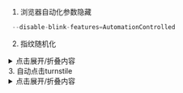 1.  浏览器自动化参数隐藏

```js
 --disable-blink-features=AutomationControlled
```

2.  指纹随机化
<details>
<summary>点击展开/折叠内容</summary>

<pre><code>
"use strict";

/**
 * Randomizes the puppeteer fingerprint
 * @return {object}
 */
const protectPage = (page, options = {}) => {
  page.evaluateOnNewDocument(
    (options) => {
      window.afpOptions = options;
      // Canvas Def
      const getImageData = CanvasRenderingContext2D.prototype.getImageData;

      const noisify = (canvas, context) => {
        if (context) {
          const shift = {
            r: window.afpOptions.options.canvasRgba
              ? window.afpOptions.options.canvasRgba[0]
              : Math.floor(Math.random() * 10) - 5,
            g: window.afpOptions.options.canvasRgba
              ? window.afpOptions.options.canvasRgba[1]
              : Math.floor(Math.random() * 10) - 5,
            b: window.afpOptions.options.canvasRgba
              ? window.afpOptions.options.canvasRgba[2]
              : Math.floor(Math.random() * 10) - 5,
            a: window.afpOptions.options.canvasRgba
              ? window.afpOptions.options.canvasRgba[3]
              : Math.floor(Math.random() * 10) - 5,
          };
          const width = canvas.width;
          const height = canvas.height;

          if (width && height) {
            const imageData = getImageData.apply(context, [
              0,
              0,
              width,
              height,
            ]);

            for (let i = 0; i < height; i++)
              for (let j = 0; j < width; j++) {
                const n = i * (width * 4) + j * 4;
                imageData.data[n + 0] = imageData.data[n + 0] + shift.r;
                imageData.data[n + 1] = imageData.data[n + 1] + shift.g;
                imageData.data[n + 2] = imageData.data[n + 2] + shift.b;
                imageData.data[n + 3] = imageData.data[n + 3] + shift.a;
              }

            context.putImageData(imageData, 0, 0);
          }
        }
      };

      HTMLCanvasElement.prototype.toBlob = new Proxy(
        HTMLCanvasElement.prototype.toBlob,
        {
          apply(target, self, args) {
            noisify(self, self.getContext("2d"));

            return Reflect.apply(target, self, args);
          },
        }
      );

      HTMLCanvasElement.prototype.toDataURL = new Proxy(
        HTMLCanvasElement.prototype.toDataURL,
        {
          apply(target, self, args) {
            noisify(self, self.getContext("2d"));

            return Reflect.apply(target, self, args);
          },
        }
      );

      CanvasRenderingContext2D.prototype.getImageData = new Proxy(
        CanvasRenderingContext2D.prototype.getImageData,
        {
          apply(target, self, args) {
            noisify(self.canvas, self);

            return Reflect.apply(target, self, args);
          },
        }
      );

      //Webgl def
      const config = {
        random: {
          value: () => {
            return Math.random();
          },
          item: (e) => {
            const rand = e.length * config.random.value();
            return e[Math.floor(rand)];
          },
          number: (power) => {
            const tmp = [];
            for (let i = 0; i < power.length; i++)
              tmp.push(Math.pow(2, power[i]));

            return config.random.item(tmp);
          },
          int: (power) => {
            const tmp = [];
            for (let i = 0; i < power.length; i++) {
              const n = Math.pow(2, power[i]);
              tmp.push(new Int32Array([n, n]));
            }

            return config.random.item(tmp);
          },
          float: (power) => {
            const tmp = [];
            for (let i = 0; i < power.length; i++) {
              const n = Math.pow(2, power[i]);
              tmp.push(new Float32Array([1, n]));
            }

            return config.random.item(tmp);
          },
        },
        spoof: {
          webgl: {
            buffer: (target) => {
              const proto = target.prototype
                ? target.prototype
                : target.__proto__;

              proto.bufferData = new Proxy(proto.bufferData, {
                apply(target, self, args) {
                  const index = Math.floor(
                    config.random.value() * args[1].length
                  );
                  const noise =
                    args[1][index] !== undefined
                      ? 0.1 * config.random.value() * args[1][index]
                      : 0;

                  args[1][index] = args[1][index] + noise;

                  return Reflect.apply(target, self, args);
                },
              });
            },
            parameter: (target) => {
              const proto = target.prototype
                ? target.prototype
                : target.__proto__;

              proto.getParameter = new Proxy(proto.getParameter, {
                apply(target, receiver, args) {
                  if (args[0] === 3415) return 0;
                  else if (args[0] === 3414) return 24;
                  else if (args[0] === 36348) return 30;
                  else if (args[0] === 7936) return "WebKit";
                  else if (args[0] === 37445) return "Google Inc.";
                  else if (args[0] === 7937) return "WebKit WebGL";
                  else if (args[0] === 3379)
                    return window.afpOptions.options.webglData
                      ? window.afpOptions.options.webglData["3378"]
                      : config.random.number([14, 15]);
                  else if (args[0] === 36347)
                    return window.afpOptions.options.webglData
                      ? window.afpOptions.options.webglData["36347"]
                      : config.random.number([12, 13]);
                  else if (args[0] === 34076)
                    return window.afpOptions.options.webglData
                      ? window.afpOptions.options.webglData["34076"]
                      : config.random.number([14, 15]);
                  else if (args[0] === 34024)
                    return window.afpOptions.options.webglData
                      ? window.afpOptions.options.webglData["34024"]
                      : config.random.number([14, 15]);
                  else if (args[0] === 3386)
                    return window.afpOptions.options.webglData
                      ? window.afpOptions.options.webglData["3386"]
                      : config.random.int([13, 14, 15]);
                  else if (args[0] === 3413)
                    return window.afpOptions.options.webglData
                      ? window.afpOptions.options.webglData["3413"]
                      : config.random.number([1, 2, 3, 4]);
                  else if (args[0] === 3412)
                    return window.afpOptions.options.webglData
                      ? window.afpOptions.options.webglData["3412"]
                      : config.random.number([1, 2, 3, 4]);
                  else if (args[0] === 3411)
                    return window.afpOptions.options.webglData
                      ? window.afpOptions.options.webglData["3411"]
                      : config.random.number([1, 2, 3, 4]);
                  else if (args[0] === 3410)
                    return window.afpOptions.options.webglData
                      ? window.afpOptions.options.webglData["3410"]
                      : config.random.number([1, 2, 3, 4]);
                  else if (args[0] === 34047)
                    return window.afpOptions.options.webglData
                      ? window.afpOptions.options.webglData["34047"]
                      : config.random.number([1, 2, 3, 4]);
                  else if (args[0] === 34930)
                    return window.afpOptions.options.webglData
                      ? window.afpOptions.options.webglData["34930"]
                      : config.random.number([1, 2, 3, 4]);
                  else if (args[0] === 34921)
                    return window.afpOptions.options.webglData
                      ? window.afpOptions.options.webglData["34921"]
                      : config.random.number([1, 2, 3, 4]);
                  else if (args[0] === 35660)
                    return window.afpOptions.options.webglData
                      ? window.afpOptions.options.webglData["35660"]
                      : config.random.number([1, 2, 3, 4]);
                  else if (args[0] === 35661)
                    return window.afpOptions.options.webglData
                      ? window.afpOptions.options.webglData["35661"]
                      : config.random.number([4, 5, 6, 7, 8]);
                  else if (args[0] === 36349)
                    return window.afpOptions.options.webglData
                      ? window.afpOptions.options.webglData["36349"]
                      : config.random.number([10, 11, 12, 13]);
                  else if (args[0] === 33902)
                    return window.afpOptions.options.webglData
                      ? window.afpOptions.options.webglData["33902"]
                      : config.random.float([0, 10, 11, 12, 13]);
                  else if (args[0] === 33901)
                    return window.afpOptions.options.webglData
                      ? window.afpOptions.options.webglData["33901"]
                      : config.random.float([0, 10, 11, 12, 13]);
                  else if (args[0] === 37446)
                    return window.afpOptions.options.webglData
                      ? window.afpOptions.options.webglData["37446"]
                      : config.random.item([
                          "Graphics",
                          "HD Graphics",
                          "Intel(R) HD Graphics",
                        ]);
                  else if (args[0] === 7938)
                    return window.afpOptions.options.webglData
                      ? window.afpOptions.options.webglData["7938"]
                      : config.random.item([
                          "WebGL 1.0",
                          "WebGL 1.0 (OpenGL)",
                          "WebGL 1.0 (OpenGL Chromium)",
                        ]);
                  else if (args[0] === 35724)
                    return window.afpOptions.options.webglData
                      ? window.afpOptions.options.webglData["35724"]
                      : config.random.item([
                          "WebGL",
                          "WebGL GLSL",
                          "WebGL GLSL ES",
                          "WebGL GLSL ES (OpenGL Chromium",
                        ]);

                  return Reflect.apply(target, receiver, args);
                },
              });
            },
          },
        },
      };

      config.spoof.webgl.buffer(WebGLRenderingContext);
      config.spoof.webgl.buffer(WebGL2RenderingContext);
      config.spoof.webgl.parameter(WebGLRenderingContext);
      config.spoof.webgl.parameter(WebGL2RenderingContext);

      // Font def
      const rand = {
        noise: () => {
          const SIGN = Math.random() < Math.random() ? -1 : 1;
          return window.afpOptions.options.fontFingerprint
            ? window.afpOptions.options.fontFingerprint.noise
            : Math.floor(Math.random() + SIGN * Math.random());
        },
        sign: () => {
          const tmp = [-1, -1, -1, -1, -1, -1, +1, -1, -1, -1];
          const index = Math.floor(Math.random() * tmp.length);
          return window.afpOptions.options.fontFingerprint
            ? window.afpOptions.options.fontFingerprint.sign
            : tmp[index];
        },
      };

      Object.defineProperty(HTMLElement.prototype, "offsetHeight", {
        get: new Proxy(
          Object.getOwnPropertyDescriptor(
            HTMLElement.prototype,
            "offsetHeight"
          ).get,
          {
            apply(target, self, args) {
              try {
                const height = Math.floor(self.getBoundingClientRect().height);
                const valid = height && rand.sign() === 1;
                const result = valid ? height + rand.noise() : height;

                return result;
              } catch (e) {
                //return Reflect.apply(target, self, args);
              }
            },
          }
        ),
      });

      Object.defineProperty(HTMLElement.prototype, "offsetWidth", {
        get: new Proxy(
          Object.getOwnPropertyDescriptor(
            HTMLElement.prototype,
            "offsetWidth"
          ).get,
          {
            apply(target, self, args) {
              const width = Math.floor(self.getBoundingClientRect().width);
              const valid = width && rand.sign() === 1;
              const result = valid ? width + rand.noise() : width;

              return result;
            },
          }
        ),
      });

      //Aud def
      const context = {
        BUFFER: null,
        getChannelData: function (e) {
          e.prototype.getChannelData = new Proxy(e.prototype.getChannelData, {
            apply(target, self, args) {
              const results_1 = Reflect.apply(target, self, args);

              if (context.BUFFER !== results_1) {
                context.BUFFER = results_1;

                for (let i = 0; i < results_1.length; i += 100) {
                  const index = Math.floor(
                    (window.afpOptions.options.audioFingerprint
                      ? window.afpOptions.options.audioFingerprint
                          .getChannelDataIndexRandom
                      : Math.random()) * i
                  );
                  results_1[index] =
                    results_1[index] +
                    (window.afpOptions.options.audioFingerprint
                      ? window.afpOptions.options.audioFingerprint
                          .getChannelDataResultRandom
                      : Math.random()) *
                      0.0000001;
                }
              }

              return results_1;
            },
          });
        },
        createAnalyser: function (e) {
          e.prototype.__proto__.createAnalyser = new Proxy(
            e.prototype.__proto__.createAnalyser,
            {
              apply(target, self, args) {
                const results_2 = Reflect.apply(target, self, args);

                results_2.__proto__.getFloatFrequencyData = new Proxy(
                  results_2.__proto__.getFloatFrequencyData,
                  {
                    apply(target, self, args) {
                      const results_3 = Reflect.apply(target, self, args);

                      for (let i = 0; i < arguments[0].length; i += 100) {
                        const index = Math.floor(
                          (window.afpOptions.options.audioFingerprint
                            ? window.afpOptions.options.audioFingerprint
                                .createAnalyserIndexRandom
                            : Math.random()) * i
                        );
                        arguments[0][index] =
                          arguments[0][index] +
                          (window.afpOptions.options.audioFingerprint
                            ? window.afpOptions.options.audioFingerprint
                                .createAnalyserResultRandom
                            : Math.random()) *
                            0.1;
                      }

                      return results_3;
                    },
                  }
                );

                return results_2;
              },
            }
          );
        },
      };

      context.getChannelData(AudioBuffer);
      context.createAnalyser(AudioContext);
      context.createAnalyser(OfflineAudioContext);
      if (window.afpOptions.options.webRTCProtect)
        navigator.mediaDevices.getUserMedia =
          navigator.webkitGetUserMedia =
          navigator.mozGetUserMedia =
          navigator.getUserMedia =
          webkitRTCPeerConnection =
          RTCPeerConnection =
          MediaStreamTrack =
            undefined;
      const newProto = navigator.__proto__;
      delete newProto.webdriver;
      navigator.__proto__ = newProto;
    },
    { options }
  );
  return page;
};

const protectedBrowser = async (browser, options = {}) => {
  const protectedBrowser = browser;
  protectedBrowser.newProtectedPage = async () => {
    const page = await browser.newPage();
    await protectPage(page, options);
    return page;
  };
  return protectedBrowser;
};

module.exports = {
  protectPage,
  protectedBrowser,
};
</code></pre>

</details>
3.  自动点击turnstile
<details>
<summary>点击展开/折叠内容</summary>
<pre><code>
document.addEventListener("DOMContentLoaded", () => {
function getRandomInt(min, max) {
min = Math.ceil(min);
max = Math.floor(max);
return Math.floor(Math.random() \* (max - min + 1)) + min;
}

    let xc = 1234,
        yc = 567;

    Object.defineProperty(MouseEvent.prototype, 'screenX', { value: xc });
    Object.defineProperty(MouseEvent.prototype, 'screenY', { value: yc });

    const observer = new MutationObserver((mutations) => {
        mutations.forEach((mutation) => {
            if (mutation.type === 'childList') {
                mutation.addedNodes.forEach((node) => {
                    if (node.nodeName === 'INPUT' && node.name === 'cf-turnstile-response') {
                        const turnstileItem = document.querySelector('input[name="cf-turnstile-response"]');
                        if (turnstileItem) {
                            const rect = turnstileItem.parentElement.getBoundingClientRect();
                            xc = getRandomInt(rect.left, rect.right);
                            yc = getRandomInt(rect.top, rect.bottom);

                            const event = new MouseEvent('mousemove', {
                                screenX: xc,
                                screenY: yc
                            });
                            turnstileItem.dispatchEvent(event);

                            Object.defineProperty(MouseEvent.prototype, 'screenX', { value: xc });
                            Object.defineProperty(MouseEvent.prototype, 'screenY', { value: yc });
                        }
                    }
                });
            }
        });
    });

    const target = document.body;
    const config = { childList: true, subtree: true };

    observer.observe(target, config);

});
</code></pre>
<pre><code>
export const checkStat = ({ page }) => {
    return new Promise(async (resolve, reject) => {

        var st = setTimeout(() => {
            clearInterval(st)
            resolve(false)
        }, 4000);
        try {

            const elements = await page.$$('[name="cf-turnstile-response"]');

            if (elements.length <= 0) return resolve(false);

            for (const element of elements) {
                try {
                    const parentElement = await element.evaluateHandle(el => el.parentElement);

                    const box = await parentElement.boundingBox();

                    const x = box.x + box.width / 2;
                    const y = box.y + box.height / 2;

                    await page.mouse.click(x, y);
                } catch (err) { }
            }
            clearInterval(st)
            resolve(true)
        } catch (err) {
            // console.log(err);
            clearInterval(st)
            resolve(false)
        }
    })
}
</code></pre>

</details>
